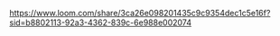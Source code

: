https://www.loom.com/share/3ca26e098201435c9c9354dec1c5e16f?sid=b8802113-92a3-4362-839c-6e988e002074
